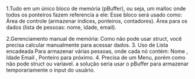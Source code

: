 1.Tudo em um único bloco de memória (pBuffer), ou seja, um malloc onde todos os ponteiros fazem referencia a ele:
Esse bloco será usado como:
  Área de controle (armazenar índices, ponteiros, contadores).
  Área para os dados (lista de pessoas: nome, idade, email).

2.Gerenciamento manual de memória: Como não pode usar struct, você precisa calcular manualmente para acessar dados.
3. Uso de Lista encadeada Para armazenar várias pessoas, onde cada nó contém: Nome , Idade   Email ,  Ponteiro para próximo.
4. Precisa de um Menu, porém como não pode struct ou variavel. a solução seria usar o pBuffer para armazenar temporariamente o input do usuário.


